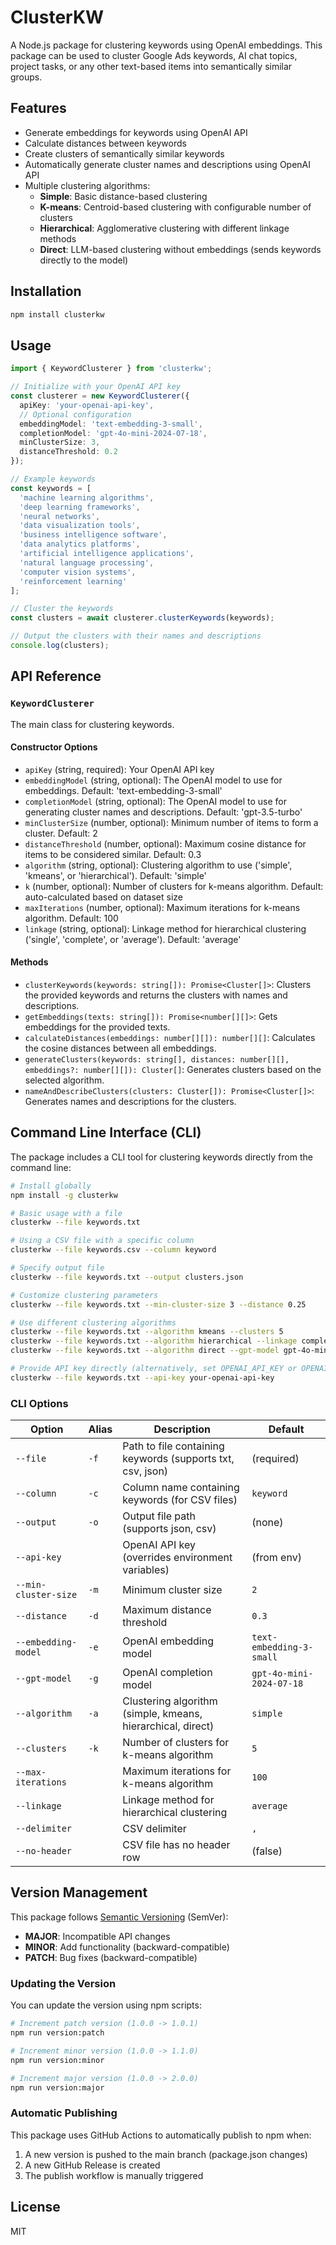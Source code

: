 # ClusterKW

A Node.js package for clustering keywords using OpenAI embeddings. This package can be used to cluster Google Ads keywords, AI chat topics, project tasks, or any other text-based items into semantically similar groups.

## Features

- Generate embeddings for keywords using OpenAI API
- Calculate distances between keywords
- Create clusters of semantically similar keywords
- Automatically generate cluster names and descriptions using OpenAI API
- Multiple clustering algorithms:
  - **Simple**: Basic distance-based clustering
  - **K-means**: Centroid-based clustering with configurable number of clusters
  - **Hierarchical**: Agglomerative clustering with different linkage methods
  - **Direct**: LLM-based clustering without embeddings (sends keywords directly to the model)

## Installation

```bash
npm install clusterkw
```

## Usage

```typescript
import { KeywordClusterer } from 'clusterkw';

// Initialize with your OpenAI API key
const clusterer = new KeywordClusterer({
  apiKey: 'your-openai-api-key',
  // Optional configuration
  embeddingModel: 'text-embedding-3-small',
  completionModel: 'gpt-4o-mini-2024-07-18',
  minClusterSize: 3,
  distanceThreshold: 0.2
});

// Example keywords
const keywords = [
  'machine learning algorithms',
  'deep learning frameworks',
  'neural networks',
  'data visualization tools',
  'business intelligence software',
  'data analytics platforms',
  'artificial intelligence applications',
  'natural language processing',
  'computer vision systems',
  'reinforcement learning'
];

// Cluster the keywords
const clusters = await clusterer.clusterKeywords(keywords);

// Output the clusters with their names and descriptions
console.log(clusters);
```

## API Reference

### `KeywordClusterer`

The main class for clustering keywords.

#### Constructor Options

- `apiKey` (string, required): Your OpenAI API key
- `embeddingModel` (string, optional): The OpenAI model to use for embeddings. Default: 'text-embedding-3-small'
- `completionModel` (string, optional): The OpenAI model to use for generating cluster names and descriptions. Default: 'gpt-3.5-turbo'
- `minClusterSize` (number, optional): Minimum number of items to form a cluster. Default: 2
- `distanceThreshold` (number, optional): Maximum cosine distance for items to be considered similar. Default: 0.3
- `algorithm` (string, optional): Clustering algorithm to use ('simple', 'kmeans', or 'hierarchical'). Default: 'simple'
- `k` (number, optional): Number of clusters for k-means algorithm. Default: auto-calculated based on dataset size
- `maxIterations` (number, optional): Maximum iterations for k-means algorithm. Default: 100
- `linkage` (string, optional): Linkage method for hierarchical clustering ('single', 'complete', or 'average'). Default: 'average'

#### Methods

- `clusterKeywords(keywords: string[]): Promise<Cluster[]>`: Clusters the provided keywords and returns the clusters with names and descriptions.
- `getEmbeddings(texts: string[]): Promise<number[][]>`: Gets embeddings for the provided texts.
- `calculateDistances(embeddings: number[][]): number[][]`: Calculates the cosine distances between all embeddings.
- `generateClusters(keywords: string[], distances: number[][], embeddings?: number[][]): Cluster[]`: Generates clusters based on the selected algorithm.
- `nameAndDescribeClusters(clusters: Cluster[]): Promise<Cluster[]>`: Generates names and descriptions for the clusters.

## Command Line Interface (CLI)

The package includes a CLI tool for clustering keywords directly from the command line:

```bash
# Install globally
npm install -g clusterkw

# Basic usage with a file
clusterkw --file keywords.txt

# Using a CSV file with a specific column
clusterkw --file keywords.csv --column keyword

# Specify output file
clusterkw --file keywords.txt --output clusters.json

# Customize clustering parameters
clusterkw --file keywords.txt --min-cluster-size 3 --distance 0.25

# Use different clustering algorithms
clusterkw --file keywords.txt --algorithm kmeans --clusters 5
clusterkw --file keywords.txt --algorithm hierarchical --linkage complete
clusterkw --file keywords.txt --algorithm direct --gpt-model gpt-4o-mini-2024-07-18

# Provide API key directly (alternatively, set OPENAI_API_KEY or OPENAI_KEY environment variable)
clusterkw --file keywords.txt --api-key your-openai-api-key
```

### CLI Options

| Option | Alias | Description | Default |
|--------|-------|-------------|---------|
| `--file` | `-f` | Path to file containing keywords (supports txt, csv, json) | (required) |
| `--column` | `-c` | Column name containing keywords (for CSV files) | `keyword` |
| `--output` | `-o` | Output file path (supports json, csv) | (none) |
| `--api-key` | | OpenAI API key (overrides environment variables) | (from env) |
| `--min-cluster-size` | `-m` | Minimum cluster size | `2` |
| `--distance` | `-d` | Maximum distance threshold | `0.3` |
| `--embedding-model` | `-e` | OpenAI embedding model | `text-embedding-3-small` |
| `--gpt-model` | `-g` | OpenAI completion model | `gpt-4o-mini-2024-07-18` |
| `--algorithm` | `-a` | Clustering algorithm (simple, kmeans, hierarchical, direct) | `simple` |
| `--clusters` | `-k` | Number of clusters for k-means algorithm | `5` |
| `--max-iterations` | | Maximum iterations for k-means algorithm | `100` |
| `--linkage` | | Linkage method for hierarchical clustering | `average` |
| `--delimiter` | | CSV delimiter | `,` |
| `--no-header` | | CSV file has no header row | (false) |

## Version Management

This package follows [Semantic Versioning](https://semver.org/) (SemVer):

- **MAJOR**: Incompatible API changes
- **MINOR**: Add functionality (backward-compatible)
- **PATCH**: Bug fixes (backward-compatible)

### Updating the Version

You can update the version using npm scripts:

```bash
# Increment patch version (1.0.0 -> 1.0.1)
npm run version:patch

# Increment minor version (1.0.0 -> 1.1.0)
npm run version:minor

# Increment major version (1.0.0 -> 2.0.0)
npm run version:major
```

### Automatic Publishing

This package uses GitHub Actions to automatically publish to npm when:

1. A new version is pushed to the main branch (package.json changes)
2. A new GitHub Release is created
3. The publish workflow is manually triggered

## License

MIT